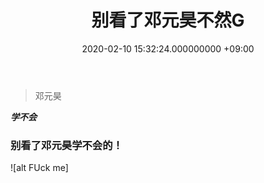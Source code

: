 ﻿---
layout: post
title: 别看了邓元昊不然G
date: 2020-02-10 15:32:24.000000000 +09:00
---

>邓元昊

>
***学不会***

### 别看了邓元昊学不会的！

![alt FUck me]
